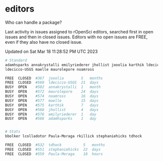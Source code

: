 # editors

Who can handle a package?

Last activity in issues assigned to rOpenSci editors, searched first in open
issues and then in closed issues. Editors with no open issues are FREE, even if
they also have no closed issue.


Updated on Sat Mar 18 11:28:52 PM UTC 2023

```bash
# Standard
adamhsparks annakrystalli emilyriederer jhollist jooolia karthik ldecicco
ldecicco-USGS maelle maurolepore noamross

FREE  CLOSED  #367  jooolia        5   months
FREE  CLOSED  #560  ldecicco-USGS  21  days
BUSY  OPEN    #502  annakrystalli  1   month
BUSY  OPEN    #572  maurolepore    24  days
BUSY  OPEN    #574  noamross       16  days
BUSY  OPEN    #577  maelle         15  days
BUSY  OPEN    #575  karthik        7   days
BUSY  OPEN    #568  jhollist       4   days
BUSY  OPEN    #576  emilyriederer  1   day
BUSY  OPEN    #566  adamhsparks    1   day


# Stats
bbolker lcolladotor Paula-Moraga rkillick stephaniehicks tdhock

FREE  CLOSED  #532  tdhock          5   months
FREE  CLOSED  #551  stephaniehicks  22  days
FREE  CLOSED  #559  Paula-Moraga    18  hours
```

